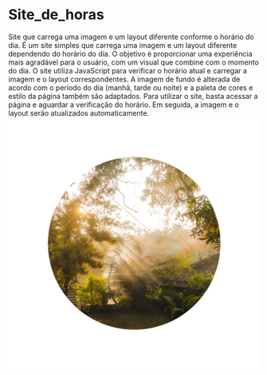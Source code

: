 # Site_de_horas
Site que carrega uma imagem e um layout diferente conforme o horário do dia.
É um site simples que carrega uma imagem e um layout diferente dependendo do horário do dia. O objetivo é proporcionar uma experiência mais agradável para o usuário, com um visual que combine com o momento do dia.
O site utiliza JavaScript para verificar o horário atual e carregar a imagem e o layout correspondentes. A imagem de fundo é alterada de acordo com o período do dia (manhã, tarde ou noite) e a paleta de cores e estilo da página também são adaptados.
Para utilizar o site, basta acessar a página e aguardar a verificação do horário. Em seguida, a imagem e o layout serão atualizados automaticamente.
![Logo do Meu Projeto](imagens/manha.png)

